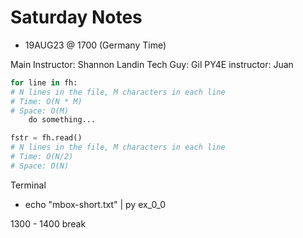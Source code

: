 # Saturday Notes 

- 19AUG23 @ 1700 (Germany Time)

Main Instructor: Shannon Landin
Tech Guy: Gil
PY4E instructor: Juan

```py
for line in fh:
# N lines in the file, M characters in each line
# Time: O(N * M)
# Space: O(M)
    do something...
```

```py
fstr = fh.read()
# N lines in the file, M characters in each line
# Time: O(N/2)
# Space: O(N)
```

Terminal 

- echo "mbox-short.txt" | py ex_0_0 



1300 - 1400 break

